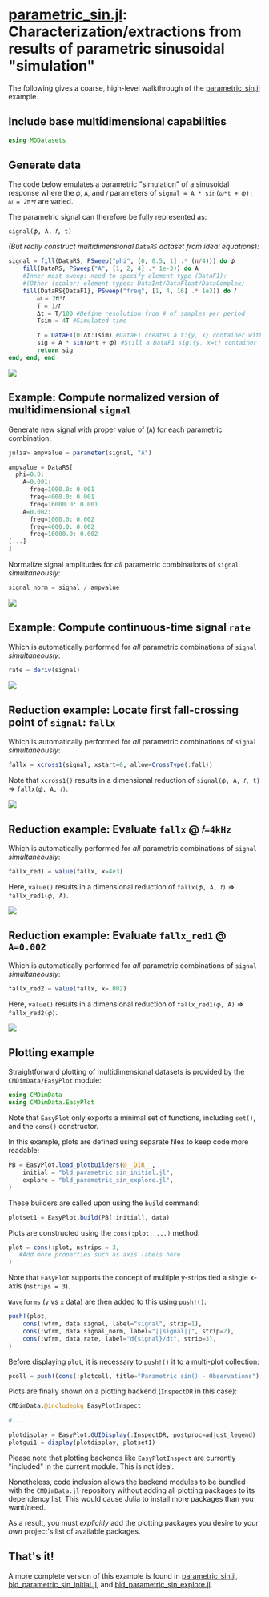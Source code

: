 # [parametric\_sin.jl](parametric_sin.jl): Characterization/extractions from results of parametric sinusoidal "simulation"

The following gives a coarse, high-level walkthrough of the [parametric\_sin.jl](parametric_sin.jl) example.

## Include base multidimensional capabilities
```julia
using MDDatasets
```

## Generate data
The code below emulates a parametric "simulation" of a sinusoidal response where
the `𝜙`, `A`, and `𝑓` parameters of `signal = A * sin(𝜔*t + 𝜙); 𝜔 = 2π*𝑓` are varied.

The parametric signal can therefore be fully represented as:
```
signal(𝜙, A, 𝑓, t)
```

*(But really construct multidimensional `DataRS` dataset from ideal equations):*
```julia
signal = fill(DataRS, PSweep("phi", [0, 0.5, 1] .* (π/4))) do 𝜙
    fill(DataRS, PSweep("A", [1, 2, 4] .* 1e-3)) do A
    #Inner-most sweep: need to specify element type (DataF1):
    #(Other (scalar) element types: DataInt/DataFloat/DataComplex)
    fill(DataRS{DataF1}, PSweep("freq", [1, 4, 16] .* 1e3)) do 𝑓
        𝜔 = 2π*𝑓
        T = 1/𝑓
        Δt = T/100 #Define resolution from # of samples per period
        Tsim = 4T #Simulated time

        t = DataF1(0:Δt:Tsim) #DataF1 creates a t:{y, x} container with y == x
        sig = A * sin(𝜔*t + 𝜙) #Still a DataF1 sig:{y, x=t} container
        return sig
end; end; end
```

<img src="https://github.com/ma-laforge/FileRepo/blob/master/CMDimData/parametric_sin/signal.png">

## Example: Compute normalized version of multidimensional `signal`

Generate new signal with proper value of (`A`) for each parametric combination:
```julia
julia> ampvalue = parameter(signal, "A")

ampvalue = DataRS[
  phi=0.0: 
    A=0.001: 
      freq=1000.0: 0.001
      freq=4000.0: 0.001
      freq=16000.0: 0.001
    A=0.002: 
      freq=1000.0: 0.002
      freq=4000.0: 0.002
      freq=16000.0: 0.002
[...]
]
```

Normalize signal amplitudes for *all* parametric combinations of `signal` *simultaneously*:
```julia
signal_norm = signal / ampvalue
```

<img src="https://github.com/ma-laforge/FileRepo/blob/master/CMDimData/parametric_sin/signal_norm.png">

## Example: Compute continuous-time signal `rate`
Which is automatically performed for *all* parametric combinations of `signal` *simultaneously*:
```julia
rate = deriv(signal)
```

<img src="https://github.com/ma-laforge/FileRepo/blob/master/CMDimData/parametric_sin/rate.png">

## Reduction example: Locate first fall-crossing point of `signal`: `fallx`
Which is automatically performed for *all* parametric combinations of `signal` *simultaneously*:
```julia
fallx = xcross1(signal, xstart=0, allow=CrossType(:fall))
```

Note that `xcross1()` results in a dimensional reduction of `signal(𝜙, A, 𝑓, t)` &rArr; `fallx(𝜙, A, 𝑓)`.

<img src="https://github.com/ma-laforge/FileRepo/blob/master/CMDimData/parametric_sin/fallx.png">

## Reduction example: Evaluate `fallx` @ `𝑓=4kHz`
Which is automatically performed for *all* parametric combinations of `signal` *simultaneously*:
```julia
fallx_red1 = value(fallx, x=4e3)
```

Here, `value()` results in a dimensional reduction of `fallx(𝜙, A, 𝑓)` &rArr; `fallx_red1(𝜙, A)`.

<img src="https://github.com/ma-laforge/FileRepo/blob/master/CMDimData/parametric_sin/fallx_red1.png">

## Reduction example: Evaluate `fallx_red1` @ `A=0.002`
Which is automatically performed for *all* parametric combinations of `signal` *simultaneously*:
```julia
fallx_red2 = value(fallx, x=.002)
```

Here, `value()` results in a dimensional reduction of `fallx_red1(𝜙, A)` &rArr; `fallx_red2(𝜙)`.

<img src="https://github.com/ma-laforge/FileRepo/blob/master/CMDimData/parametric_sin/fallx_red2.png">

## Plotting example
Straightforward plotting of multidimensional datasets is provided by the `CMDimData/EasyPlot` module:
```julia
using CMDimData
using CMDimData.EasyPlot
```

Note that `EasyPlot` only exports a minimal set of functions, including `set()`, and the `cons()` constructor.

In this example, plots are defined using separate files to keep code more readable:
```julia
PB = EasyPlot.load_plotbuilders(@__DIR__,
	initial = "bld_parametric_sin_initial.jl",
	explore = "bld_parametric_sin_explore.jl",
)
```

These builders are called upon using the `build` command:
```julia
plotset1 = EasyPlot.build(PB[:initial], data)
```

Plots are constructed using the `cons(:plot, ...)` method:
```julia
plot = cons(:plot, nstrips = 3,
   #Add more properties such as axis labels here
)
```

Note that `EasyPlot` supports the concept of multiple y-strips tied a single x-axis (`nstrips = 3`).

`Waveforms` (`y` vs `x` data) are then added to this using `push!()`:
```julia
push!(plot,
    cons(:wfrm, data.signal, label="signal", strip=1),
    cons(:wfrm, data.signal_norm, label="||signal||", strip=2),
    cons(:wfrm, data.rate, label="d{signal}/dt", strip=3),
)
```

Before displaying `plot`, it is necessary to `push!()` it to a multi-plot collection:
```julia
pcoll = push!(cons(:plotcoll, title="Parametric sin() - Observations"), plot)
```

Plots are finally shown on a plotting backend (`InspectDR` in this case):
```julia
CMDimData.@includepkg EasyPlotInspect

#...

plotdisplay = EasyPlot.GUIDisplay(:InspectDR, postproc=adjust_legend)
plotgui1 = display(plotdisplay, plotset1)
```

Please note that plotting backends like `EasyPlotInspect` are currently "included" in the current module.  This is not ideal.

Nonetheless, code inclusion allows the backend modules to be bundled with the `CMDimData.jl` repository without adding all plotting packages to its dependency list. This would cause Julia to install more packages than you want/need.

As a result, you must *explicitly* add the plotting packages you desire to your *own* project's list of available packages.

## That's it!
A more complete version of this example is found in [parametric\_sin.jl](parametric_sin.jl), [bld\_parametric\_sin\_initial.jl](bld_parametric_sin_initial.jl), and [bld\_parametric\_sin\_explore.jl](bld_parametric_sin_explore.jl).
